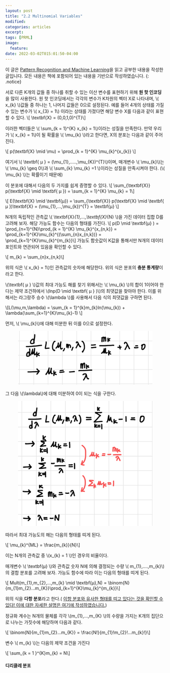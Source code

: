 ```yaml
---
layout: post
title: "2.2 Multinomial Variables"
modified:
categories: articles
excerpt:
tags: [PRML]
image:
  feature:
date: 2022-03-02T015:01:50-04:00
---
```


이 글은 [Pattern Recognition and Machine Learning](https://www.microsoft.com/en-us/research/uploads/prod/2006/01/Bishop-Pattern-Recognition-and-Machine-Learning-2006.pdf)을 읽고 공부한 내용을 작성한 글입니다. 
모든 내용은 책에 포함되어 있는 내용을 기반으로 작성하였습니다.
{: .notice}

서로 다른 K개의 값들 중 하나를 취할 수 있는 이산 변수를 표현하기 위해 <b>원 핫 인코딩</b>을 많이 사용한다.
원 핫 인코딩에서는 각각의 변수가 K차원의 벡터 X로 나타내며, \\( x_{k} \\)값들 중 하나는 1, 나머지 값들은 0으로 설정된다. 예를 들어 4개의 상태를 가질 수 있는 변수가 \\( x_{3} = 1\\) 이라는 상태를 가졌다면 해당 변수 X를 다음과 같이 표현할 수 있다.
\\[ \textbf{X} = (0,0,1,0)^{T}\\]

이러한 벡터들은 \\( \sum_{k = 1}^{K} x_{k} = 1\\)이라는 성질을 만족한다. 만약 우리가 \\( x_{k} = 1\\)이 될 확률을 \\( \mu_{k} \\)라고 한다면, X의 분포는 다음과 같이 주어진다.

\\[ p(\textbf{X} \mid \mu) = \prod_{k = 1}^{K} \mu_{k}^{x_{k}}  \\]

여기서 \\( \textbf{ μ } = (\mu_{1},.....,\mu_{K})^{T}\\)이며, 매개변수 \\( \mu_{k}\\)는 \\( \mu_{k} \geq 0\\)과 \\( \sum_{k} \mu_{k} =1 \\)이라는 성질을 만족시켜야 한다. (\\( \mu_{k} \\)는 확률이기 때문에)

이 분포에 대해서 다음의 두 가지를 쉽게 증명할 수 있다.
\\[ \sum_{\textbf{X}} p(\textbf{X} \mid \textbf{ μ }) = \sum_{k = 1}^{K} \mu_{k} = 1\\]

\\[ E(\textbf{X} \mid \textbf{μ}) = \sum_{\textbf{X}} p(\textbf{X} \mid \textbf{ μ })\textbf{X} = (\mu_{1},...,\mu_{k})^{T} = \textbf{μ} \\]

N개의 독립적인 관측값 \\( \textbf{X}_{1},...,\textbf{X}_{N} \\)을 가진 데이터 집합 D를 고려해 보자. 해당 가능도 함수는 다음의 형태를 가진다.
\\[ p(D \mid \textbf{μ} ) = \prod_{n=1}^{N}\prod_{k = 1}^{K} \mu_{k}^{x_{n,k}} = \prod_{k=1}^{K}\mu_{k}^{(\sum_{n}x_{n,k})} = \prod_{k=1}^{K}\mu_{k}^{m_{k}}\\]
가능도 함숫값이 K값을 통해서만 N개의 데이터 포인트와 연관되어 있음을 확인할 수 있다.

\\[ m_{k} = \sum_{n}x_{n,k}\\]

위의 식은 \\( x_{k} = 1\\)인 관측값의 숫자에 해당한다. 위의 식은 분포의 <b>충분 통계량</b>이라고 한다.

\\(\textbf{ μ } \\)값의 최대 가능도 해를 찾기 위해서는 \\( \mu_{k} \\)의 합이 1이어야 한다는 제약 조건하에서 \\(lnp(D \mid \textbf{ μ }  )\\)의 최댓값을 찾아야 한다. 이를 위해서는 라그랑주 승수 \\(\lambda \\)를 사용해서 다음 식의 최댓값을 구하면 된다.

\\[L(\mu,m,\lambda) = \sum_{k = 1}^{k}m_{k}ln(\mu_{k}) + \lambda(\sum_{k=1}^{K}\mu_{k}-1) \\]

먼저, \\( \mu_{k}\\)에 대해 미분한 뒤 이를 0으로 설정한다.

<figure>
    <a href="/PRML/25.jpeg" alt="image"><img src="/PRML/25.jpeg" alt="image"></a>
</figure>

그 다음 \\(\lambda\\)에 대해 미분하여 0이 되는 식을 구한다.

<figure>
    <a href="/PRML/26.jpeg" alt="image"><img src="/PRML/26.jpeg" alt="image"></a>
</figure>

따라서 최대 가능도의 해는 다음의 형태를 띠게 된다.

\\[ \mu_{k}^{ML} = \frac{m_{k}}{N}\\]

이는 N개의 관측값 중 \\(x_{k} = 1 \\)인 경우의 비율이다.

매개변수 \\( \textbf{μ} \\)와 관측값 숫자 N에 의해 결정되는 수량 \\( m_{1},....,m_{k}\\)의 결합 분포를 고려해 보자.
가능도 함수에 따라 이는 다음의 형태를 띠게 된다.

\\[ Mult(m_{1},m_{2},...,m_{k} \mid \textbf{μ},N) = \binom{N}{m_{1}m_{2}...m_{K}}\prod_{k=1}^{K}\mu_{k}^{m_{k}}\\]

위의 식을 <b>다항 분포</b>라고 한다.( [이항 분포와 유사한 형태를 띠고 있다는 것을 확인할 수 있다! 이에 대한 자세한 설명은 여기에 작성하였습니다.](https://jjomaeng.github.io/blog/이항-분포와-다항-분포/))

정규화 계수는 N개의 물체를 각각 \\(m_{1},...,m_{K} \\)의 수량을 가지는 K개의 집단으로 나누는 가짓수에 해당하며 다음과 같다.

\\[ \binom{N}{m_{1}m_{2}...m_{K}} = \frac{N!}{m_{1}!m_{2}!...m_{k}!}\\]

변수 \\( m_{k} \\)는 다음의 제약 조건을 가진다

\\[ \sum_{k = 1 }^{K}m_{k} = N\\]

#### 디리클레 분포







